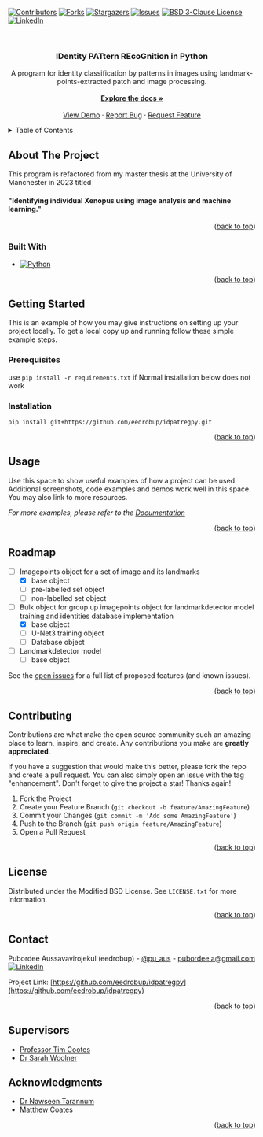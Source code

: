 <!-- PROJECT SHIELDS -->
<!--
*** I'm using markdown "reference style" links for readability.
*** Reference links are enclosed in brackets [ ] instead of parentheses ( ).
*** See the bottom of this document for the declaration of the reference variables
*** for contributors-url, forks-url, etc. This is an optional, concise syntax you may use.
*** https://www.markdownguide.org/basic-syntax/#reference-style-links
-->
[![Contributors][contributors-shield]][contributors-url]
[![Forks][forks-shield]][forks-url]
[![Stargazers][stars-shield]][stars-url]
[![Issues][issues-shield]][issues-url]
[![BSD 3-Clause License][license-shield]][license-url]
[![LinkedIn][linkedin-shield]][linkedin-url]



<!-- PROJECT LOGO -->
<br />
<div align="center">
  <!--
  <a href="https://github.com/eedrobup/idpatregpy">
    <img src="images/logo.png" alt="Logo" width="80" height="80">
  </a>
  -->

<h3 align="center">IDentity PATtern REcoGnition in Python</h3>

  <p align="center">
    A program for identity classification by patterns in images using landmark-points-extracted patch and image processing.<br />
    <br />
    <a href="https://github.com/eedrobup/idpatregpy"><strong>Explore the docs »</strong></a>
    <br />
    <br />
    <a href="https://github.com/eedrobup/idpatregpy">View Demo</a>
    ·
    <a href="https://github.com/eedrobup/idpatregpy/issues">Report Bug</a>
    ·
    <a href="https://github.com/eedrobup/idpatregpy/issues">Request Feature</a>
  </p>
</div>



<!-- TABLE OF CONTENTS -->
<details>
  <summary>Table of Contents</summary>
  <ol>
    <li>
      <a href="#about-the-project">About The Project</a>
      <ul>
        <li><a href="#built-with">Built With</a></li>
      </ul>
    </li>
    <li>
      <a href="#getting-started">Getting Started</a>
      <ul>
        <li><a href="#prerequisites">Prerequisites</a></li>
        <li><a href="#installation">Installation</a></li>
      </ul>
    </li>
    <li><a href="#usage">Usage</a></li>
    <li><a href="#roadmap">Roadmap</a></li>
    <li><a href="#contributing">Contributing</a></li>
    <li><a href="#license">License</a></li>
    <li><a href="#contact">Contact</a></li>
    <li><a href="#supervisors">Supervisors</a></li>
    <li><a href="#acknowledgments">Acknowledgments</a></li>
  </ol>
</details>



<!-- ABOUT THE PROJECT -->
## About The Project

This program is refactored from my master thesis at the University of Manchester in 2023 titled
#### "Identifying individual Xenopus using image analysis and machine learning."

<p align="right">(<a href="#readme-top">back to top</a>)</p>



### Built With

* [![Python][Python.org]][Python-url]

<p align="right">(<a href="#readme-top">back to top</a>)</p>



<!-- GETTING STARTED -->
## Getting Started

This is an example of how you may give instructions on setting up your project locally.
To get a local copy up and running follow these simple example steps.

### Prerequisites

use `pip install -r requirements.txt` if Normal installation below does not work

### Installation

`pip install git+https://github.com/eedrobup/idpatregpy.git`

<p align="right">(<a href="#readme-top">back to top</a>)</p>



<!-- USAGE EXAMPLES -->
## Usage

Use this space to show useful examples of how a project can be used. Additional screenshots, code examples and demos work well in this space. You may also link to more resources.

_For more examples, please refer to the [Documentation](https://example.com)_

<p align="right">(<a href="#readme-top">back to top</a>)</p>



<!-- ROADMAP -->
## Roadmap

- [ ] Imagepoints object for a set of image and its landmarks
    - [x] base object
    - [ ] pre-labelled set object
    - [ ] non-labelled set object
- [ ] Bulk object for group up imagepoints object for landmarkdetector model training and identities database implementation
    - [x] base object
    - [ ] U-Net3 training object
    - [ ] Database object
- [ ] Landmarkdetector model
    - [ ] base object

See the [open issues](https://github.com/eedrobup/idpatregpy/issues) for a full list of proposed features (and known issues).

<p align="right">(<a href="#readme-top">back to top</a>)</p>



<!-- CONTRIBUTING -->
## Contributing

Contributions are what make the open source community such an amazing place to learn, inspire, and create. Any contributions you make are **greatly appreciated**.

If you have a suggestion that would make this better, please fork the repo and create a pull request. You can also simply open an issue with the tag "enhancement".
Don't forget to give the project a star! Thanks again!

1. Fork the Project
2. Create your Feature Branch (`git checkout -b feature/AmazingFeature`)
3. Commit your Changes (`git commit -m 'Add some AmazingFeature'`)
4. Push to the Branch (`git push origin feature/AmazingFeature`)
5. Open a Pull Request

<p align="right">(<a href="#readme-top">back to top</a>)</p>



<!-- LICENSE -->
## License

Distributed under the Modified BSD License. See `LICENSE.txt` for more information.

<p align="right">(<a href="#readme-top">back to top</a>)</p>



<!-- CONTACT -->
## Contact

Pubordee Aussavavirojekul (eedrobup) - [@pu_aus](https://twitter.com/pu_aus) - pubordee.a@gmail.com
[![LinkedIn][linkedin-shield]][linkedin-url]

Project Link: [https://github.com/eedrobup/idpatregpy](https://github.com/eedrobup/idpatregpy)

<p align="right">(<a href="#readme-top">back to top</a>)</p>



<!-- SUPERVISORS -->
## Supervisors

* [Professor Tim Cootes](https://personalpages.manchester.ac.uk/staff/timothy.f.cootes/)
* [Dr Sarah Woolner ](https://research.manchester.ac.uk/en/persons/sarah.woolner)

<!-- ACKNOWLEDGEMENT -->
## Acknowledgments

* [Dr Nawseen Tarannum](https://www.linkedin.com/in/nawseen-tarannum-5411a76b)
* [Matthew Coates](https://www.linkedin.com/in/matthew-coates-5768715b)

<p align="right">(<a href="#readme-top">back to top</a>)</p>

<!-- MARKDOWN LINKS & IMAGES -->
<!-- https://www.markdownguide.org/basic-syntax/#reference-style-links -->
[contributors-shield]: https://img.shields.io/github/contributors/eedrobup/repo_name.svg?style=for-the-badge
[contributors-url]: https://github.com/eedrobup/idpatregpy/graphs/contributors
[forks-shield]: https://img.shields.io/github/forks/eedrobup/idpatregpy.svg?style=for-the-badge
[forks-url]: https://github.com/eedrobup/idpatregpy/network/members
[stars-shield]: https://img.shields.io/github/stars/eedrobup/idpatregpy.svg?style=for-the-badge
[stars-url]: https://github.com/eedrobup/idpatregpy/stargazers
[issues-shield]: https://img.shields.io/github/issues/eedrobup/idpatregpy.svg?style=for-the-badge
[issues-url]: https://github.com/eedrobup/idpatregpy/issues
[license-shield]: https://img.shields.io/badge/License-BSD_3--Clause-orange.svg?style=for-the-badge
[license-url]: https://opensource.org/licenses/BSD-3-Clause
[linkedin-shield]: https://img.shields.io/badge/-LinkedIn-black.svg?style=for-the-badge&logo=linkedin&colorB=555
[linkedin-url]: https://linkedin.com/in/pubordee-aussavavirojekul-5bb0b611a
[Python.org]: https://img.shields.io/badge/python-3670A0?style=for-the-badge&logo=python&logoColor=ffdd54
[Python-url]: https://www.python.org/